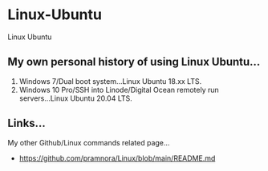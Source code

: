 # Linux-Ubuntu
Linux Ubuntu

## My own personal history of using Linux Ubuntu...  

1. Windows 7/Dual boot system...Linux Ubuntu 18.xx LTS.  
2. Windows 10 Pro/SSH into Linode/Digital Ocean remotely run servers...Linux Ubuntu 20.04 LTS.    

## Links...  

My other Github/Linux commands related page...  
- https://github.com/pramnora/Linux/blob/main/README.md  
